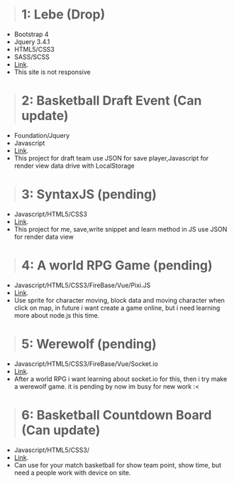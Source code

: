 ># 1: Lebe (Drop)
* Bootstrap 4
* Jquery 3.4.1
* HTML5/CSS3
* SASS/SCSS
* [Link](./lebe/).
* This site is not responsive

># 2: Basketball Draft Event (Can update)
* Foundation/Jquery
* Javascript
* [Link](./basketballevent/).
* This project for draft team use JSON for save player,Javascript for render view data drive with LocalStorage

># 3: SyntaxJS (pending)
* Javascript/HTML5/CSS3
* [Link](./syntaxJS/).
* This project for me, save,write snippet and learn method in JS use JSON for render data view

># 4: A world RPG Game (pending)
* Javascript/HTML5/CSS3/FireBase/Vue/Pixi.JS
* [Link](https://isekai-in-new-world.web.app/).
* Use sprite for character moving, block data and moving character when click on map, in future i want create a game online, but i need learning more about node.js this time.

># 5: Werewolf (pending)
* Javascript/HTML5/CSS3/FireBase/Vue/Socket.io
* [Link](https://boardgame-vn.herokuapp.com/).
* After a world RPG i want learning about socket.io for this, then i try make a werewolf game. it is pending by now im busy for new work :< 

># 6: Basketball Countdown Board (Can update)
* Javascript/HTML5/CSS3/
* [Link](./countdown_basketball_board/).
* Can use for your match basketball for show team point, show time, but need a people work with device on site. 
